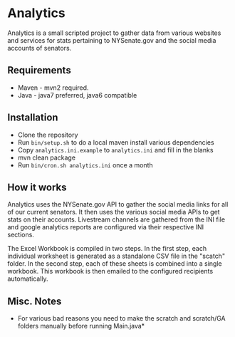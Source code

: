 Analytics
====================

Analytics is a small scripted project to gather data from various websites and
services for stats pertaining to NYSenate.gov and the social media accounts of
senators.


Requirements
--------------------

* Maven - mvn2 required.
* Java - java7 preferred, java6 compatible


Installation
--------------------

* Clone the repository
* Run ``bin/setup.sh`` to do a local maven install various dependencies
* Copy ``analytics.ini.example`` to ``analytics.ini`` and fill in the blanks
* mvn clean package
* Run ``bin/cron.sh analytics.ini`` once a month



How it works
--------------------

Analytics uses the NYSenate.gov API to gather the social media links for all of
our current senators. It then uses the various social media APIs to get stats
on their accounts. Livestream channels are gathered from the INI file and google
analytics reports are configured via their respective INI sections.

The Excel Workbook is compiled in two steps. In the first step, each individual
worksheet is generated as a standalone CSV file in the "scatch" folder.  In the
second step, each of these sheets is combined into a single workbook. This workbook
is then emailed to the configured recipients automatically.


Misc. Notes
-------------------

 * For various bad reasons you need to make the scratch and scratch/GA
   folders manually before running Main.java*


